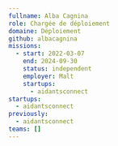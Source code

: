 ```yaml
---
fullname: Alba Cagnina
role: Chargée de déploiement
domaine: Déploiement
github: albacagnina
missions:
  - start: 2022-03-07
    end: 2024-09-30
    status: independent
    employer: Malt
    startups:
      - aidantsconnect
startups:
  - aidantsconnect
previously:
  - aidantsconnect
teams: []
---
```

